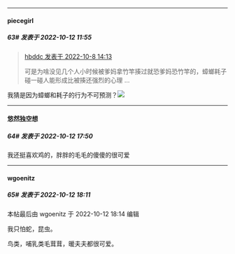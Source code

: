 

*****

####  piecegirl  
##### 63#       发表于 2022-10-12 11:55

<blockquote><a href="httphttps://bbs.saraba1st.com/2b/forum.php?mod=redirect&amp;goto=findpost&amp;pid=57810100&amp;ptid=2098420" target="_blank">hbddc 发表于 2022-10-8 14:13</a>

可是为啥没见几个人小时候被爹妈拿竹竿揍过就恐爹妈恐竹竿的，蟑螂耗子碰一碰人能形成比被揍还强烈的心理 ...</blockquote>
我猜是因为蟑螂和耗子的行为不可预测？<img src="https://static.saraba1st.com/image/smiley/face2017/009.gif" referrerpolicy="no-referrer">



*****

####  悠然独空想  
##### 64#       发表于 2022-10-12 17:50

我还挺喜欢鸡的，胖胖的毛毛的傻傻的很可爱



*****

####  wgoenitz  
##### 65#       发表于 2022-10-12 18:11

 本帖最后由 wgoenitz 于 2022-10-12 18:14 编辑 

我只怕蛇，昆虫。

鸟类，哺乳类毛茸茸，暖夫夫都很可爱。

